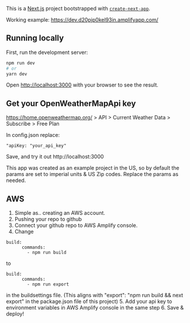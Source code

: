 This is a [Next.js](https://nextjs.org/) project bootstrapped with [`create-next-app`](https://github.com/vercel/next.js/tree/canary/packages/create-next-app).

Working example: https://dev.d20pjp0kel93in.amplifyapp.com/

## Running locally

First, run the development server:

```bash
npm run dev
# or
yarn dev
```

Open [http://localhost:3000](http://localhost:3000) with your browser to see the result.

## Get your OpenWeatherMapApi key

https://home.openweathermap.org/ > API > Current Weather Data > Subscribe > Free Plan

In config.json replace:
```
"apiKey: "your_api_key"
```
Save, and try it out http://localhost:3000

This app was created as an example project in the US, so by default the params are set to imperial units & US Zip codes. Replace the params as needed.

## AWS

1. Simple as.. creating an AWS account.
2. Pushing your repo to github
3. Connect your github repo to AWS Amplify console.
4. Change 
```
build:
      commands:
        - npm run build
```
to
```
build:
      commands:
        - npm run export
```
in the buildsettings file.
(This aligns with "export": "npm run build && next export" in the package.json file of this project)
5. Add your api key to environment variables in AWS Amplify console in the same step 
6. Save & deploy!
